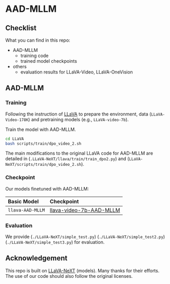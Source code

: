 # AAD-MLLM


## Checklist

What you can find in this repo:

- AAD-MLLM
  - training code
  - trained model checkpoints
- others
  - evaluation results for LLaVA-Video, LLaVA-OneVision


## AAD-MLLM

### Training

Following the instruction of [LLaVA](https://github.com/haotian-liu/LLaVA) to prepare the environment, data (`LLaVA-Video-178K`) and pretraining models (e.g., `LLaVA-video-7b`). 

Train the model with AAD-MLLM. 

```bash
cd LLaVA
bash scripts/train/dpo_video_2.sh
```
The main modifications to the original LLaVA code for AAD-MLLM are detailed in (`.LLaVA-NeXT/llava/train/train_dpo2.py`) and (`LLaVA-NeXT/scripts/train/dpo_video_2.sh`).

### Checkpoint

Our models finetuned with AAD-MLLM:

Basic Model | Checkpoint
 :- | :-
`llava-AAD-MLLM` |[llava-video-7b-AAD-MLLM](https://huggingface.co/HuggingDaChen/llava-video-7b-AAD-MLLM)



### Evaluation

We provide (`./LLaVA-NeXT/simple_test.py`) (`./LLaVA-NeXT/simple_test2.py`) (`./LLaVA-NeXT/simple_test3.py`) for evaluation.  


## Acknowledgement

This repo is built on [LLaVA-NeXT](https://github.com/LLaVA-VL/LLaVA-NeXT) (models). Many thanks for their efforts. The use of our code should also follow the original licenses.
